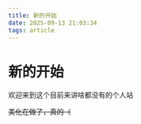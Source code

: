 ```yaml
---
title: 新的开始
date: 2025-09-13 21:03:34
tags: article
---
```


# 新的开始

欢迎来到这个目前来讲啥都没有的个人站

~~美化在做了，真的（~~
